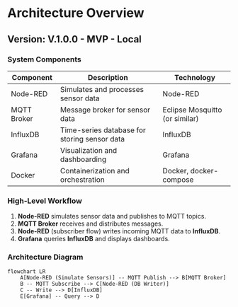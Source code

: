 # Architecture Overview

## Version: V.1.0.0 - MVP - Local

### System Components

| Component   | Description                                      | Technology      |
|-------------|--------------------------------------------------|-----------------|
| Node-RED    | Simulates and processes sensor data              | Node-RED        |
| MQTT Broker | Message broker for sensor data                   | Eclipse Mosquitto (or similar) |
| InfluxDB    | Time-series database for storing sensor data     | InfluxDB        |
| Grafana     | Visualization and dashboarding                   | Grafana         |
| Docker      | Containerization and orchestration               | Docker, docker-compose |

### High-Level Workflow

1. **Node-RED** simulates sensor data and publishes to MQTT topics.
2. **MQTT Broker** receives and distributes messages.
3. **Node-RED** (subscriber flow) writes incoming MQTT data to **InfluxDB**.
4. **Grafana** queries **InfluxDB** and displays dashboards.

### Architecture Diagram

```mermaid
flowchart LR
    A[Node-RED (Simulate Sensors)] -- MQTT Publish --> B[MQTT Broker]
    B -- MQTT Subscribe --> C[Node-RED (DB Writer)]
    C -- Write --> D[InfluxDB]
    E[Grafana] -- Query --> D
``` 

 